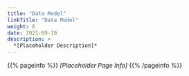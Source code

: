 ```yaml
---
title: "Data Model"
linkTitle: "Data Model"
weight: 6
date: 2021-09-10
description: >
  *[Placeholder Description]*
---
```


{{% pageinfo %}}
*[Placeholder Page Info]*
{{% /pageinfo %}}

